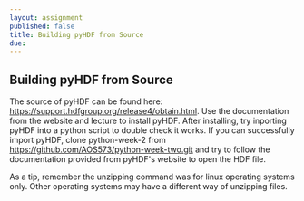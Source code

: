 ```yaml
---
layout: assignment
published: false
title: Building pyHDF from Source
due: 
---
```


## Building pyHDF from Source

The source of pyHDF can be found here: https://support.hdfgroup.org/release4/obtain.html.  Use the documentation from the website and lecture to install pyHDF.  After installing, try inporting pyHDF into a python script to double check it works.  If you can successfully import pyHDF, clone python-week-2 from https://github.com/AOS573/python-week-two.git and try to follow the documentation provided from pyHDF's website to open the HDF file.


As a tip, remember the unzipping command was for linux operating systems only.  Other operating systems may have a different way of unzipping files.  
